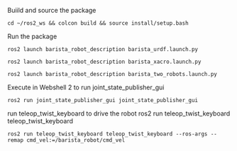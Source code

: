 
Buiild and source the package

	cd ~/ros2_ws && colcon build && source install/setup.bash

Run the package

	ros2 launch barista_robot_description barista_urdf.launch.py

    ros2 launch barista_robot_description barista_xacro.launch.py

    ros2 launch barista_robot_description barista_two_robots.launch.py

Execute in Webshell 2 to run joint_state_publisher_gui

	ros2 run joint_state_publisher_gui joint_state_publisher_gui


run teleop_twist_keyboard to drive the robot 
    ros2 run teleop_twist_keyboard teleop_twist_keyboard 

    ros2 run teleop_twist_keyboard teleop_twist_keyboard --ros-args --remap cmd_vel:=/barista_robot/cmd_vel